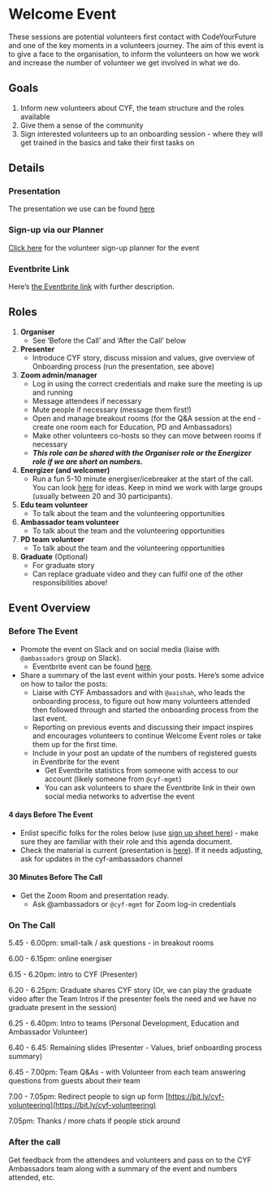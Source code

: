 # Welcome Event

These sessions are potential volunteers first contact with CodeYourFuture and one of the key moments in a volunteers journey. The aim of this event is to give a face to the organisation, to inform the volunteers on how we work and increase the number of volunteer we get involved in what we do.

## Goals

1. Inform new volunteers about CYF, the team structure and the roles available
2. Give them a sense of the community
3. Sign interested volunteers up to an onboarding session - where they will get trained in the basics and take their first tasks on

## Details

### Presentation

The presentation we use can be found [here](https://docs.google.com/presentation/d/1aXYe1iguIp-xUaDM0qw7QNs5p12ocigxmbi2Za_gHhE/edit#slide=id.g720190f409\_2\_1)

### Sign-up via our Planner

[Click here](https://classplanner.codeyourfuture.io/TmmK6BZkSkuXCprGcmOa8Q/Remote%20Volunteers%20Event/coursecalendar) for the volunteer sign-up planner for the event

### Eventbrite Link

Here’s [the Eventbrite link](https://www.eventbrite.co.uk/e/volunteer-with-codeyourfuture-find-out-more-tickets-104630296032?aff=ebdsoporgprofile) with further description.

## Roles

1. **Organiser**
   * See ‘Before the Call’ and ‘After the Call’ below
2. **Presenter**
   * Introduce CYF story, discuss mission and values, give overview of Onboarding process (run the presentation, see above)
3. **Zoom admin/manager**
   * Log in using the correct credentials and make sure the meeting is up and running
   * Message attendees if necessary
   * Mute people if necessary (message them first!)
   * Open and manage breakout rooms (for the Q\&A session at the end - create one room each for Education, PD and Ambassadors)
   * Make other volunteers co-hosts so they can move between rooms if necessary
   * _**This role can be shared with the Organiser role or the Energizer role if we are short on numbers.**_
4. **Energizer (and welcomer)**
   * Run a fun 5-10 minute energiser/icebreaker at the start of the call. You can look [here](https://docs.codeyourfuture.io/teams/ambassadors/energisers-and-icebreakers) for ideas. Keep in mind we work with large groups (usually between 20 and 30 participants).
5. **Edu team volunteer**
   * To talk about the team and the volunteering opportunities 
6. **Ambassador team volunteer**
   * To talk about the team and the volunteering opportunities 
7. **PD team volunteer**
   * To talk about the team and the volunteering opportunities 
8. **Graduate** (Optional)
   * For graduate story
   * Can replace graduate video and they can fulfil one of the other responsibilities above!

## Event Overview

### Before The Event

* Promote the event on Slack and on social media (liaise with `@ambassadors` group on Slack).
  * Eventbrite event can be found [here](https://www.eventbrite.co.uk/e/volunteer-with-codeyourfuture-find-out-more-tickets-104630296032).
* Share a summary of the last event within your posts. Here’s some advice on how to tailor the posts:
  * Liaise with CYF Ambassadors and with `@aaishah`, who leads the onboarding process, to figure out how many volunteers attended then followed through and started the onboarding process from the last event.
  * Reporting on previous events and discussing their impact inspires and encourages volunteers to continue Welcome Event roles or take them up for the first time.
  * Include in your post an update of the numbers of registered guests in Eventbrite for the event
    * Get Eventbrite statistics from someone with access to our account (likely someone from `@cyf-mgmt`)
    * You can ask volunteers to share the Eventbrite link in their own social media networks to advertise the event

#### 4 days Before The Event

* Enlist specific folks for the roles below (use [sign up sheet here](https://docs.google.com/spreadsheets/d/1rCLQlLzybu2A19Lxehhk7uV8GnUHicIhRfloSqawN4g/edit)) - make sure they are familiar with their role and this agenda document.
* Check the material is current (presentation is [here](https://docs.google.com/presentation/u/1/d/1aXYe1iguIp-xUaDM0qw7QNs5p12ocigxmbi2Za_gHhE/edit#slide=id.g720190f409\_2\_1)). If it needs adjusting, ask for updates in the cyf-ambassadors channel

#### 30 Minutes Before The Call

* Get the Zoom Room and presentation ready.
  * Ask @ambassadors or `@cyf-mgmt` for Zoom log-in credentials

### On The Call

5.45 - 6.00pm: small-talk / ask questions - in breakout rooms

6.00 - 6.15pm: online energiser

6.15 - 6.20pm: intro to CYF (Presenter)

6.20 - 6.25pm: Graduate shares CYF story (Or, we can play the graduate video after the Team Intros if the presenter feels the need and we have no graduate present in the session)

6.25 - 6.40pm: Intro to teams (Personal Development, Education and Ambassador Volunteer)

6.40 - 6.45: Remaining slides (Presenter - Values, brief onboarding process summary)

6.45 - 7.00pm: Team Q\&As - with Volunteer from each team answering questions from guests about their team

7.00 - 7.05pm: Redirect people to sign up form [https://bit.ly/cyf-volunteering](https://bit.ly/cyf-volunteering)

7.05pm: Thanks / more chats if people stick around

### After the call

Get feedback from the attendees and volunteers and pass on to the CYF Ambassadors team along with a summary of the event and numbers attended, etc.

